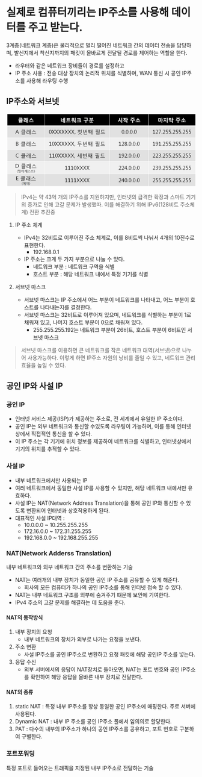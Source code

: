 # 실제로 컴퓨터끼리는 IP주소를 사용해 데이터를 주고 받는다.

3계층(네트워크 계층)은 물리적으로 멀리 떨어진 네트워크 간의 데이터 전송을 담당하며, 발신지에서 착신지까지의 패킷이 올바르게 전달될 경로를 제어하는 역할을 한다.

- 라우터와 같은 네트워크 장비들이 경로를 설정하고
- IP 주소 사용 : 전송 대상 장치의 논리적 위치를 식별하며, WAN 통신 시 공인 IP주소를 사용해 라우팅 수행

## IP주소와 서브넷

![subnet](/dev/network/subnet.png)

> IPv4는 약 43억 개의 IP주소를 지원하지만, 인터넷의 급격한 확장과 스마트 기기의 증가로 인해 고갈 문제가 발생했따. 이를 해결하기 위해 IPv6(128비트 주소체계) 전환 추진중

1. IP 주소 체계

   - IPv4는 32비트로 이루어진 주소 체계로, 이를 8비트씩 나눠서 4개의 10진수로 표현한다.
     - 192.168.0.1
   - IP 주소는 크게 두 가지 부분으로 나눌 수 있다.
     - 네트워크 부분 : 네트워크 구역을 식별
     - 호스트 부분 : 해당 네트워크 내에서 특정 기기를 식별

2. 서브넷 마스크
   - 서브넷 마스크는 IP 주소에서 어느 부분이 네트워크를 나타내고, 어느 부분이 호스트를 나타내는지를 결정한다.
   - 서브넷 마스크는 32비트로 이루어져 있으며, 네트워크를 식별하는 부분이 1로 채워져 있고, 나머지 호스트 부분이 0으로 채워져 있다.
     - 255.255.255.192는 네트워크 부분이 26비트, 호스트 부분이 6비트인 서브넷 마스크

> 서브넷 마스크를 이용하면 큰 네트워크를 작은 네트워크 대역(서브넷)으로 나누어 사용가능하다. 이렇게 하면 IP주소 자원의 낭비를 줄일 수 있고, 네트워크 관리 효율을 높일 수 있다.

## 공인 IP와 사설 IP

### 공인 IP

- 인터넷 서비스 제공(ISP)가 제공하는 주소로, 전 세계에서 유일한 IP 주소이다.
- 공인 IP는 외부 네트워크와 통신할 수있도록 라우팅이 가능하며, 이를 통해 인터넷 상에서 직접적인 통신을 할 수 있다.
- 이 IP 주소는 각 기기에 위치 정보를 제공하여 네트워크를 식별하고, 인터넷상에서 기기의 위치를 추적할 수 있다.

### 사설 IP

- 내부 네트워크에서만 사용되는 IP
- 여러 네트워크에서 동일한 사설 IP를 사용할 수 있지만, 해당 네트워크 내에서만 유효하다.
- 사설 IP는 NAT(Network Address Translation)을 통해 공인 IP와 통신할 수 있도록 변환되어 인터넷과 상호작용하게 된다.
- 대표적인 사설 IP대역 :
  - 10.0.0.0 ~ 10.255.255.255
  - 172.16.0.0 ~ 172.31.255.255
  - 192.168.0.0 ~ 192.168.255.255

### NAT(Network Adderss Translation)

내부 네트워크와 외부 네트워크 간의 주소를 변환하는 기술

- NAT는 여러개의 내부 장치가 동일한 공인 IP 주소를 공유할 수 있게 해준다.
  - 회사의 모든 컴퓨터가 하나의 공인 IP주소를 통해 인터넷 접속 할 수 있다.
- NAT는 내부 네트워크 구조를 외부에 숨겨주기 떄문에 보안에 기여한다.
- IPv4 주소의 고갈 문제를 해결하는 데 도움을 준다.

#### NAT의 동작방식

1. 내부 장치의 요청
   - 내부 네트워크의 장치가 외부로 나가는 요청을 보낸다.
2. 주소 변환
   - 사설 IP주소를 공인 IP주소로 변환하고 요청 패킷에 해당 공인IP 주소를 넣는다.
3. 응답 수신
   - 외부 서버에서의 응답이 NAT장치로 돌아오면, NAT는 포트 번호와 공인 IP주소를 확인하여 해당 응답을 올바른 내부 장치로 전달한다.

#### NAT의 종류

1. static NAT : 특정 내부 IP주소를 항상 동일한 공인 IP주소에 매핑한다. 주로 서버에 사용된다.
2. Dynamic NAT : 내부 IP 주소를 공인 IP주소 풀에서 임의의로 할당한다.
3. PAT : 다수의 내부의 IP주소가 하나의 공인 IP주소를 공유하고, 포트 번호로 구분하여 구별한다.

### 포트포워딩

특정 포트로 들어오는 트래픽을 지정된 내부 IP주소로 전달하는 기술
